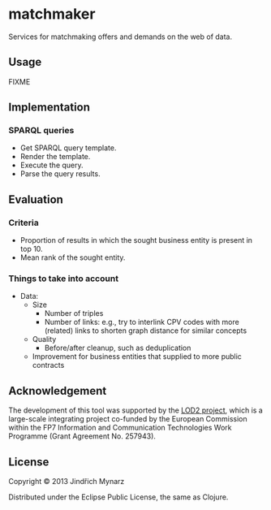 # matchmaker

Services for matchmaking offers and demands on the web of data.

## Usage

FIXME

## Implementation

### SPARQL queries

- Get SPARQL query template.
- Render the template.
- Execute the query.
- Parse the query results.

## Evaluation

### Criteria

- Proportion of results in which the sought business entity is present in top 10.
- Mean rank of the sought entity.

### Things to take into account

- Data:
  - Size
    - Number of triples
    - Number of links: e.g., try to interlink CPV codes with more (related) links to shorten graph distance for similar concepts
  - Quality 
    - Before/after cleanup, such as deduplication
  - Improvement for business entities that supplied to more public contracts

## Acknowledgement

The development of this tool was supported by the [LOD2 project](http://lod2.eu/), which is a large-scale integrating project co-funded by the European Commission within the FP7 Information and Communication Technologies Work Programme (Grant Agreement No. 257943).

## License

Copyright &copy; 2013 Jindřich Mynarz

Distributed under the Eclipse Public License, the same as Clojure.
